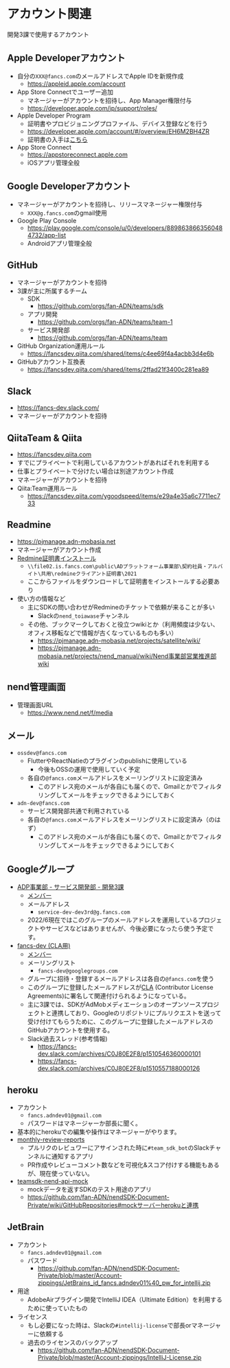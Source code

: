 # アカウント関連
開発3課で使用するアカウント

## Apple Developerアカウント
- 自分の`XXX@fancs.com`のメールアドレスでApple IDを新規作成
  - https://appleid.apple.com/account
- App Store Connectでユーザー追加
  - マネージャーがアカウントを招待し、App Manager権限付与
  - https://developer.apple.com/jp/support/roles/
- Apple Developer Program
  - 証明書やプロビジョニングプロファイル、デバイス登録などを行う
  - https://developer.apple.com/account/#/overview/EH6M2BH4ZR
  - 証明書の入手は[こちら](https://github.com/fan-ADN/nendSDK-Document-Private/wiki/AppleCertificate#%E8%A8%BC%E6%98%8E%E6%9B%B8%E3%81%AE%E4%BF%9D%E7%AE%A1%E5%A0%B4%E6%89%80)
- App Store Connect
  - https://appstoreconnect.apple.com
  - iOSアプリ管理全般

## Google Developerアカウント
- マネージャーがアカウントを招待し、リリースマネージャー権限付与
  - `XXX@g.fancs.com`のgmail使用
- Google Play Console
  - https://play.google.com/console/u/0/developers/8898638663560484732/app-list
  - Androidアプリ管理全般

## GitHub
- マネージャーがアカウントを招待
- 3課が主に所属するチーム
  - SDK
    - https://github.com/orgs/fan-ADN/teams/sdk
  - アプリ開発
    - https://github.com/orgs/fan-ADN/teams/team-1
  - サービス開発部
    - https://github.com/orgs/fan-ADN/teams/team
- GitHub Organization運用ルール
  - https://fancsdev.qiita.com/shared/items/c4ee69f4a4acbb3d4e6b
- GitHubアカウント互換表
  - https://fancsdev.qiita.com/shared/items/2ffad21f3400c281ea89

## Slack
- https://fancs-dev.slack.com/
- マネージャーがアカウントを招待

## QiitaTeam & Qiita
- https://fancsdev.qiita.com
- すでにプライベートで利用しているアカウントがあればそれを利用する
- 仕事とプライベートで分けたい場合は別途アカウント作成
- マネージャーがアカウントを招待
- Qiita:Team運用ルール
  - https://fancsdev.qiita.com/ygoodspeed/items/e29a4e35a6c7711ec733

## Readmine
- https://pjmanage.adn-mobasia.net
- マネージャーがアカウント作成
- [Redmine証明書インストール](https://pjmanage.adn-mobasia.net/projects/satellite/wiki/【Redmine_関連まとめ】#Redmine接続用クライアント証明書インストール手順)
  - `\\file02.is.fancs.com\public\ADプラットフォーム事業部\契約社員・アルバイト\共用\redmineクライアント証明書\2021`
  - ここからファイルをダウンロードして証明書をインストールする必要あり
- 使い方の情報など
  - 主にSDKの問い合わせがRedmineのチケットで依頼が来ることが多い
    - Slackの`nend_toiawase`チャンネル
  - その他、ブックマークしておくと役立つwikiとか（利用頻度は少ない、オフィス移転などで情報が古くなっているものも多い）
    - https://pjmanage.adn-mobasia.net/projects/satellite/wiki/
    - https://pjmanage.adn-mobasia.net/projects/nend_manual/wiki/Nend事業部営業推進部wiki

## nend管理画面
- 管理画面URL
  - https://www.nend.net/f/media

## メール
- `ossdev@fancs.com`
  - FlutterやReactNatieのプラグインのpublishに使用している
    - 今後もOSSの運用で使用していく予定
  - 各自の`@fancs.com`メールアドレスをメーリングリストに設定済み
    - このアドレス宛のメールが各自にも届くので、Gmailとかでフィルタリングしてメールをチェックできるようにしておく  
- `adn-dev@fancs.com`
  - サービス開発部共通で利用されている
  - 各自の`@fancs.com`メールアドレスをメーリングリストに設定済み（のはず）
    - このアドレス宛のメールが各自にも届くので、Gmailとかでフィルタリングしてメールをチェックできるようにしておく  

## Googleグループ
- [ADP事業部 - サービス開発部 - 開発3課](https://groups.google.com/a/g.fancs.com/g/service-dev-dev3rd)
  - [メンバー](https://groups.google.com/a/g.fancs.com/g/service-dev-dev3rd/members)
  - メールアドレス
    - `service-dev-dev3rd@g.fancs.com`
  - 2022/6現在ではこのグループのメールアドレスを運用しているプロジェクトやサービスなどはありませんが、今後必要になったら使う予定です。
- [fancs-dev (CLA用)](https://groups.google.com/g/fancs-dev/)
  - [メンバー](https://groups.google.com/g/fancs-dev/members)
  - メーリングリスト
    - `fancs-dev@googlegroups.com`
  - グループに招待・登録するメールアドレスは各自の`@fancs.com`を使う
  - このグループに登録したメールアドレスが[CLA](https://cla.developers.google.com/about) (Contributor License Agreements)に署名して関連付けられるようになっている。
  - 主に3課では、SDKがAdMobメディエーションのオープンソースプロジェクトと連携しており、Googleのリポジトリにプルリクエストを送って受け付けてもらうために、このグループに登録したメールアドレスのGitHubアカウントを使用する。  
  - Slack過去スレッド(参考情報)
    - https://fancs-dev.slack.com/archives/C0J80E2F8/p1510546360000101
    - https://fancs-dev.slack.com/archives/C0J80E2F8/p1510557188000126

## heroku
- アカウント
  - `fancs.adndev01@gmail.com`
  - パスワードはマネージャーか部長に聞く。
- 基本的にherokuでの編集や操作はマネージャーがやります。
- [monthly-review-reports](https://dashboard.heroku.com/apps/monthly-review-reports)
  - プルリクのレビュワーにアサインされた時に`#team_sdk_bot`のSlackチャンネルに通知するアプリ
  - PR作成やレビューコメント数などを可視化&スコア付けする機能もあるが、現在使っていない。
- [teamsdk-nend-api-mock](https://dashboard.heroku.com/apps/teamsdk-nend-api-mock)
  - mockデータを返すSDKのテスト用途のアプリ
  - https://github.com/fan-ADN/nendSDK-Document-Private/wiki/GitHubRepositories#mockサーバーherokuと連携

## JetBrain
- アカウント
  - `fancs.adndev01@gmail.com`
  - パスワード
    - https://github.com/fan-ADN/nendSDK-Document-Private/blob/master/Account-zippings/JetBrains_id_fancs.adndev01%40_pw_for_intellij.zip
- 用途
  - AdobeAirプラグイン開発でIntelliJ IDEA（Ultimate Edition）を利用するために使っていたもの
- ライセンス
  - もし必要になった時は、Slackの`#intellij-license`で部長orマネージャーに依頼する
  - 過去のライセンスのバックアップ
    - https://github.com/fan-ADN/nendSDK-Document-Private/blob/master/Account-zippings/IntelliJ-License.zip
